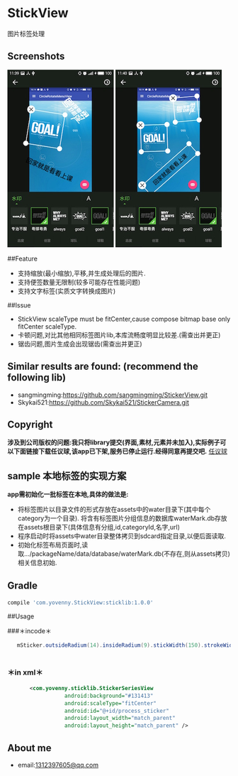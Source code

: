 # StickView
  图片标签处理
  
## Screenshots
  ![](screenshots/S60501-113952.jpg) ![](screenshots/S60501-114013.jpg)

##Feature

- 支持缩放(最小缩放),平移,并生成处理后的图片.
- 支持便签数量无限制(较多可能存在性能问题)
- 支持文字标签(实质文字转换成图片)

##Issue
- StickView scaleType must be fitCenter,cause compose bitmap base only fitCenter scaleType.
- 卡顿问题,对比其他相同标签图片lib,本库流畅度明显比较差.(需查出并更正)
- 锯齿问题,图片生成会出现锯齿(需查出并更正)

## Similar results are found: (recommend the following lib)
- sangmingming:https://github.com/sangmingming/StickerView.git
- Skykai521:https://github.com/Skykai521/StickerCamera.git


## Copyright

**涉及到公司版权的问题:我只将library提交(界面,素材,元素并未加入),实际例子可以下面链接下载任议球,该app已下架,服务已停止运行.经得同意再提交吧.**
[任议球](https://www.baidu.com/s?ie=utf-8&f=8&rsv_bp=1&tn=98050039_pg&wd=%E4%BB%BB%E8%AE%AE%E7%90%83&oq=java%20%E5%AF%B9%E8%B1%A1%E6%AF%94%E8%BE%83&rsv_pq=cc28df32003702ce&rsv_t=168cyIApnf1rJBexyw4USjXqFakiQq3ijA6mUQYyYQ65aFs49O4oxr1ozVteiZpvEds&rsv_enter=1&rsv_sug3=12&rsv_sug1=10&rsv_sug7=100&rsv_sug2=0&inputT=10958&rsv_sug4=10958)


## sample 本地标签的实现方案
**app需初始化一批标签在本地,具体的做法是:**

- 将标签图片以目录文件的形式存放在assets中的water目录下(其中每个category为一个目录).
  将含有标签图片分组信息的数据库waterMark.db存放在assets根目录下(具体信息有分组,id,categoryId,名字,url)
- 程序启动时将assets中water目录整体拷贝到sdcard指定目录,以便后面读取.
- 初始化标签布局页面时,读取.../packageName/data/database/waterMark.db(不存在,则从assets拷贝)相关信息初始.


## Gradle

```groovy
compile 'com.yovenny.StickView:sticklib:1.0.0'
```

##Usage
    
###＊incode＊
```java  
   mSticker.outsideRadium(14).insideRadium(9).stickWidth(150).strokeWidth(2);
                      
```
                      
###  ＊in xml＊
```xml
       <com.yovenny.sticklib.StickerSeriesView
                  android:background="#131413"
                  android:scaleType="fitCenter"
                  android:id="@+id/process_sticker"
                  android:layout_width="match_parent"
                  android:layout_height="match_parent" />
```

## About me
- email:1312397605@qq.com

